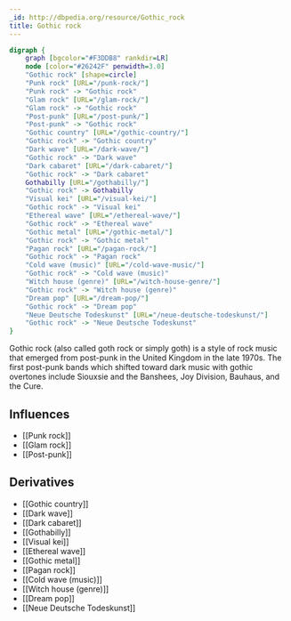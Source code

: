 ```yaml
---
_id: http://dbpedia.org/resource/Gothic_rock
title: Gothic rock
---
```


```dot
digraph {
	graph [bgcolor="#F3DDB8" rankdir=LR]
	node [color="#26242F" penwidth=3.0]
	"Gothic rock" [shape=circle]
	"Punk rock" [URL="/punk-rock/"]
	"Punk rock" -> "Gothic rock"
	"Glam rock" [URL="/glam-rock/"]
	"Glam rock" -> "Gothic rock"
	"Post-punk" [URL="/post-punk/"]
	"Post-punk" -> "Gothic rock"
	"Gothic country" [URL="/gothic-country/"]
	"Gothic rock" -> "Gothic country"
	"Dark wave" [URL="/dark-wave/"]
	"Gothic rock" -> "Dark wave"
	"Dark cabaret" [URL="/dark-cabaret/"]
	"Gothic rock" -> "Dark cabaret"
	Gothabilly [URL="/gothabilly/"]
	"Gothic rock" -> Gothabilly
	"Visual kei" [URL="/visual-kei/"]
	"Gothic rock" -> "Visual kei"
	"Ethereal wave" [URL="/ethereal-wave/"]
	"Gothic rock" -> "Ethereal wave"
	"Gothic metal" [URL="/gothic-metal/"]
	"Gothic rock" -> "Gothic metal"
	"Pagan rock" [URL="/pagan-rock/"]
	"Gothic rock" -> "Pagan rock"
	"Cold wave (music)" [URL="/cold-wave-music/"]
	"Gothic rock" -> "Cold wave (music)"
	"Witch house (genre)" [URL="/witch-house-genre/"]
	"Gothic rock" -> "Witch house (genre)"
	"Dream pop" [URL="/dream-pop/"]
	"Gothic rock" -> "Dream pop"
	"Neue Deutsche Todeskunst" [URL="/neue-deutsche-todeskunst/"]
	"Gothic rock" -> "Neue Deutsche Todeskunst"
}
```

Gothic rock (also called goth rock or simply goth) is a style of rock music that emerged from post-punk in the United Kingdom in the late 1970s. The first post-punk bands which shifted toward dark music with gothic overtones include Siouxsie and the Banshees, Joy Division, Bauhaus, and the Cure.

## Influences
- [[Punk rock]]
- [[Glam rock]]
- [[Post-punk]]

## Derivatives
- [[Gothic country]]
- [[Dark wave]]
- [[Dark cabaret]]
- [[Gothabilly]]
- [[Visual kei]]
- [[Ethereal wave]]
- [[Gothic metal]]
- [[Pagan rock]]
- [[Cold wave (music)]]
- [[Witch house (genre)]]
- [[Dream pop]]
- [[Neue Deutsche Todeskunst]]
